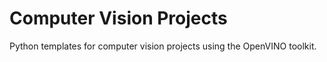 # Computer Vision Projects

Python templates for computer vision projects using the OpenVINO toolkit.
